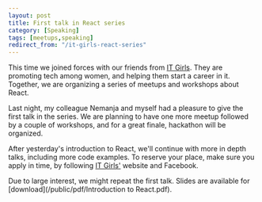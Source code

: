 ```yaml
---
layout: post
title: First talk in React series
category: [Speaking]
tags: [meetups,speaking]
redirect_from: "/it-girls-react-series"
---
```


This time we joined forces with our friends from [IT Girls](http://itgirls.rs/).
They are promoting tech among women, and helping them start a career in it.
Together, we are organizing a series of meetups and workshops about React.

Last night, my colleague Nemanja and myself had a pleasure to give the first talk in the series.
We are planning to have one more meetup followed by a couple of workshops,
and for a great finale, hackathon will be organized.

After yesterday's introduction to React, we'll continue with more in depth talks,
including more code examples. To reserve your place, make sure you apply in time,
by following [IT Girls'](http://itgirls.rs/) website and Facebook.

Due to large interest, we might repeat the first talk.
Slides are available for [download](/public/pdf/Introduction to React.pdf).
